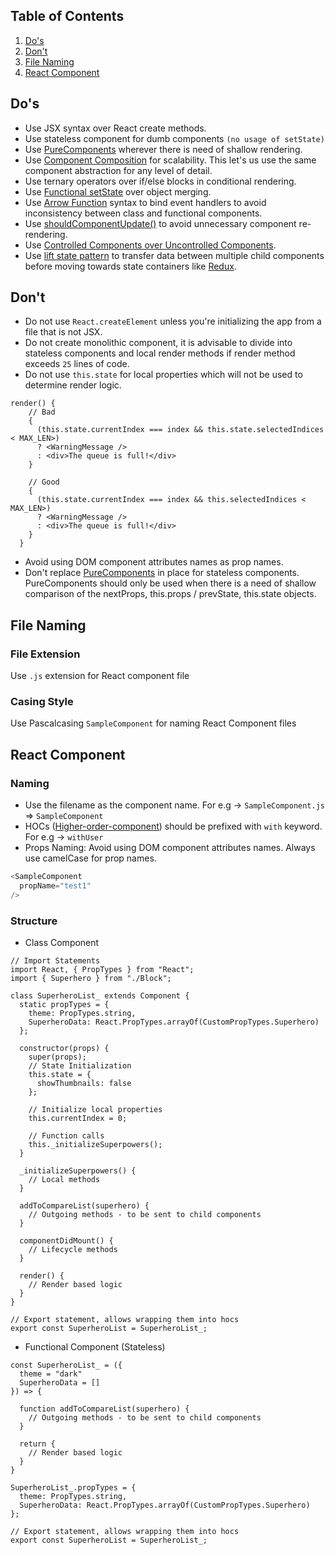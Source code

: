 ## Table of Contents
  1. [Do's](#do-s)
  2. [Don't](#don-t)
  3. [File Naming](#file-naming)
  4. [React Component](#react-component)

## Do's
* Use JSX syntax over React create methods.
* Use stateless component for dumb components `(no usage of setState)`
* Use [PureComponents](https://facebook.github.io/react/docs/react-api.html#react.purecomponent) wherever there is need of shallow rendering. 
* Use [Component Composition](https://reactjs.org/docs/components-and-props.html#composing-components) for scalability. This let's us use the same component abstraction for any level of detail.
* Use ternary operators over if/else blocks in conditional rendering.
* Use [Functional setState](https://x-team.com/blog/react-render-setstate/) over object merging.
* Use [Arrow Function](https://developer.mozilla.org/en-US/docs/Web/JavaScript/Reference/Functions/Arrow_functions) syntax to bind event handlers to avoid inconsistency between class and functional components.
* Use [shouldComponentUpdate()](https://reactjs.org/docs/react-component.html#shouldcomponentupdate) to avoid unnecessary component re-rendering. 
* Use [Controlled Components over Uncontrolled Components](https://goshakkk.name/controlled-vs-uncontrolled-inputs-react/).
* Use [lift state pattern](https://reactjs.org/docs/lifting-state-up.html) to transfer data between multiple child components before moving towards state containers like [Redux](https://redux.js.org/).

## Don't
* Do not use `React.createElement` unless you're initializing the app from a file that is not JSX.
* Do not create monolithic component, it is advisable to divide into stateless components and local render methods if render method exceeds `25` lines of code.
* Do not use `this.state` for local properties which will not be used to determine render logic.
```
render() {
    // Bad
    {
      (this.state.currentIndex === index && this.state.selectedIndices < MAX_LEN>)
      ? <WarningMessage />
      : <div>The queue is full!</div>
    }

    // Good
    {
      (this.state.currentIndex === index && this.selectedIndices < MAX_LEN>)
      ? <WarningMessage />
      : <div>The queue is full!</div>
    }
  }
```
* Avoid using DOM component attributes names as prop names.
* Don't replace [PureComponents](https://facebook.github.io/react/docs/react-api.html#react.purecomponent) in place for stateless components. PureComponents should only be used when there is a need of shallow comparison of the nextProps, this.props / prevState, this.state objects.

## File Naming

### File Extension
Use `.js` extension for React component file

### Casing Style
Use Pascalcasing `SampleComponent` for naming React Component files

## React Component

### Naming
* Use the filename as the component name.
For e.g -> `SampleComponent.js` => `SampleComponent`
* HOCs ([Higher-order-component](https://facebook.github.io/react/docs/higher-order-components.html)) should be prefixed with `with` keyword.
For e.g -> `withUser`
* Props Naming: Avoid using DOM component attributes names. Always use camelCase for prop names.
```javascript
<SampleComponent
  propName="test1"
/>
```

### Structure

* Class Component
```
// Import Statements
import React, { PropTypes } from "React";
import { Superhero } from "./Block";

class SuperheroList_ extends Component {
  static propTypes = {
    theme: PropTypes.string,
    SuperheroData: React.PropTypes.arrayOf(CustomPropTypes.Superhero)
  };

  constructor(props) {
    super(props);
    // State Initialization
    this.state = {
      showThumbnails: false
    };

    // Initialize local properties
    this.currentIndex = 0;

    // Function calls
    this._initializeSuperpowers();
  }

  _initializeSuperpowers() {
    // Local methods
  }

  addToCompareList(superhero) {
    // Outgoing methods - to be sent to child components
  }

  componentDidMount() {
    // Lifecycle methods
  }

  render() {
    // Render based logic
  }
}

// Export statement, allows wrapping them into hocs
export const SuperheroList = SuperheroList_;
```

* Functional Component (Stateless)

```
const SuperheroList_ = ({
  theme = "dark"
  SuperheroData = []
}) => {

  function addToCompareList(superhero) {
    // Outgoing methods - to be sent to child components
  }

  return {
    // Render based logic
  }
}

SuperheroList_.propTypes = {
  theme: PropTypes.string,
  SuperheroData: React.PropTypes.arrayOf(CustomPropTypes.Superhero)
};

// Export statement, allows wrapping them into hocs
export const SuperheroList = SuperheroList_;
```
